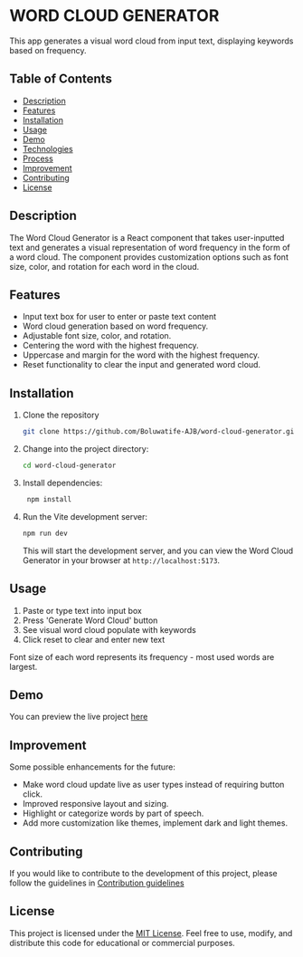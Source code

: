 # WORD CLOUD GENERATOR

This app generates a visual word cloud from input text, displaying keywords based on frequency.

<!-- Add Image here -->

## Table of Contents

- [Description](#description)
- [Features](#features)
- [Installation](#installation)
- [Usage](#usage)
- [Demo](#demo)
- [Technologies](#technologies)
- [Process](#process)
- [Improvement](#improvement)
- [Contributing](#contributing)
- [License](#license)

## Description

The Word Cloud Generator is a React component that takes user-inputted text and generates a visual representation of word frequency in the form of a word cloud. The component provides customization options such as font size, color, and rotation for each word in the cloud.

## Features

- Input text box for user to enter or paste text content
- Word cloud generation based on word frequency.
- Adjustable font size, color, and rotation.
- Centering the word with the highest frequency.
- Uppercase and margin for the word with the highest frequency.
- Reset functionality to clear the input and generated word cloud.

## Installation

1. Clone the repository

   ```bash
   git clone https://github.com/Boluwatife-AJB/word-cloud-generator.git
   ```

2. Change into the project directory:

   ```bash
   cd word-cloud-generator
   ```

3. Install dependencies:

   ```bash
    npm install
   ```

4. Run the Vite development server:

   ```bash
   npm run dev
   ```

   This will start the development server, and you can view the Word Cloud Generator in your browser at `http://localhost:5173`.

## Usage

<!-- 1. Import the WordCloudGenerator component into your React application.

   ```bash
    import WordCloudGenerator from './path/to/WordCloudGenerator';
   ```

2. Add the `WordCloudGenerator` component to your JSX.

   ```bash
    <WordCloudGenerator />
   ```

3. Customize the component based on your requirements. -->

1. Paste or type text into input box
2. Press 'Generate Word Cloud' button
3. See visual word cloud populate with keywords
4. Click reset to clear and enter new text

Font size of each word represents its frequency - most used words are largest.

## Demo

You can preview the live project [here](here)

<!--TODO:  Add a link to video or add a video file or gif to show how it works -->

## Improvement

Some possible enhancements for the future:

- Make word cloud update live as user types instead of requiring button click.
- Improved responsive layout and sizing.
- Highlight or categorize words by part of speech.
- Add more customization like themes, implement dark and light themes.

## Contributing

If you would like to contribute to the development of this project, please follow the guidelines in [Contribution guidelines](CONTRIBUTING.md)

## License

This project is licensed under the [MIT License](LICENSE). Feel free to use, modify, and distribute this code for educational or commercial purposes.
